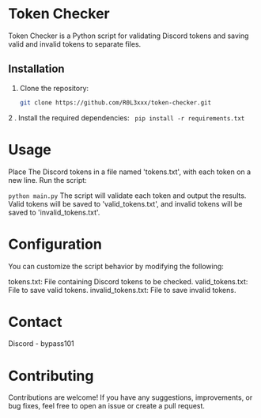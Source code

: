# Token Checker

Token Checker is a Python script for validating Discord tokens and saving valid and invalid tokens to separate files.

## Installation

1. Clone the repository:
   ```sh
   git clone https://github.com/R0L3xxx/token-checker.git

2 . Install the required dependencies:
    ```
    pip install -r requirements.txt```

# Usage
Place The Discord tokens in a file named 'tokens.txt', with each token on a new line.
Run the script:


``python main.py``
The script will validate each token and output the results. Valid tokens will be saved to 'valid_tokens.txt', and invalid tokens will be saved to 'invalid_tokens.txt'.

# Configuration
You can customize the script behavior by modifying the following:

tokens.txt: File containing Discord tokens to be checked.
valid_tokens.txt: File to save valid tokens.
invalid_tokens.txt: File to save invalid tokens.

# Contact
Discord - bypass101


# Contributing
Contributions are welcome! If you have any suggestions, improvements, or bug fixes, feel free to open an issue or create a pull request.

